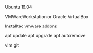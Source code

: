 Ubuntu 16.04

VMWareWorkstation
or
Oracle VirtualBox

Installted vmware addons

apt update
apt upgrade
apt autoremove

vim
git

